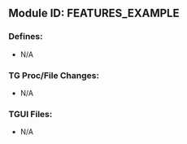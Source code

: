 ## Module ID: FEATURES_EXAMPLE


### Defines:

- N/A

### TG Proc/File Changes:

- N/A

### TGUI Files:

- N/A
